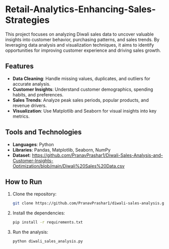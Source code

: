 # Retail-Analytics-Enhancing-Sales-Strategies
This project focuses on analyzing Diwali sales data to uncover valuable insights into customer behavior, purchasing patterns, and sales trends. By leveraging data analysis and visualization techniques, it aims to identify opportunities for improving customer experience and driving sales growth.  

## Features  
- **Data Cleaning**: Handle missing values, duplicates, and outliers for accurate analysis.  
- **Customer Insights**: Understand customer demographics, spending habits, and preferences.  
- **Sales Trends**: Analyze peak sales periods, popular products, and revenue drivers.  
- **Visualization**: Use Matplotlib and Seaborn for visual insights into key metrics.  

## Tools and Technologies  
- **Languages**: Python  
- **Libraries**: Pandas, Matplotlib, Seaborn, NumPy
- **Dataset**: <https://github.com/PranavPrashar1/Diwali-Sales-Analysis-and-Customer-Insights-Optimization/blob/main/Diwali%20Sales%20Data.csv>


## How to Run  
1. Clone the repository:  
   ```bash  
   git clone https://github.com/PranavPrashar1/diwali-sales-analysis.git
2. Install the dependencies:
   ```bash
   pip install -r requirements.txt
4. Run the analysis:
   ```bash
   python diwali_sales_analysis.py 

